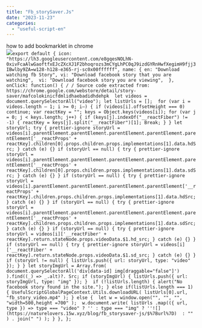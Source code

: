```yaml
---
title: "Fb_storySaver.Js"
date: "2023-11-23"
categories: 
  - "useful-script-en"
---
```


how to add bookmarklet in chrome  
![](https://camo.githubusercontent.com/5f21e427a7d3ee887313a4f9b1ab033e6462db47ca299bf3f7e2d81a0ce854bd/68747470733a2f2f696d672e7765626e6f74732e636f6d2f323031392f30342f447261672d616e642d44726f702d4c696e6b732d696e2d4368726f6d652e706e67)`export default { icon: "https://lh3.googleusercontent.com/e8gqesNOLhN-0xivFcaAlwGaoftfxEJcZXcXJ1F2bhoqrozs3mCYgLhPC0qJ9izdGYRnHwfXegimH9fjj3IBwlby9ZA=w128-h128-e365-rj-sc0x00ffffff", name: { en: "Download watching fb Story", vi: "Download facebook story that you are watching",  vi: "Download facebook story you are viewing",  },  onClick: function() { / / Source code extracted from: https://chrome.google.com/webstore/detail/story-saver/mafcolokinicfdmlidhaebadidhdehpk  let videos = document.querySelectorAll("video"); let listUrls = [];  for (var i = videos.length – 1; i >= 0; i–) { if (videos[i].offsetHeight === 0) continue; var reactKey = ""; keys = Object.keys(videos[i]); for (var j = 0; j < keys.length; j++) { if (keys[j].indexOf("__reactFiber") != -1) { reactKey = keys[j].split("__reactFiber")[1]; Break; } } let storyUrl; try { prettier-ignore storyUrl = videos[i].parentElement.parentElement.parentElement.parentElement.parentElement['__reactProps' + reactKey].children[0].props.children.props.implementations[1].data.hdSrc; } catch (e) {} if (storyUrl == null) { try { prettier-ignore storyUrl = videos[i].parentElement.parentElement.parentElement.parentElement.parentElement['__reactProps' + reactKey].children[0].props.children.props.implementations[1].data.sdSrc; } catch (e) {} } if (storyUrl == null) { try { prettier-ignore storyUrl = videos[i].parentElement.parentElement.parentElement.parentElement['__reactProps' + reactKey].children.props.children.props.implementations[1].data.hdSrc; } catch (e) {} } if (storyUrl == null) { try { prettier-ignore storyUrl = videos[i].parentElement.parentElement.parentElement.parentElement.parentElement['__reactProps' + reactKey].children.props.children.props.implementations[1].data.sdSrc; } catch (e) {} } if (storyUrl == null) { try { prettier-ignore storyUrl = videos[i]['__reactFiber' + reactKey].return.stateNode.props.videoData.$1.hd_src; } catch (e) {} } if (storyUrl == null) { try { prettier-ignore storyUrl = videos[i]['__reactFiber' + reactKey].return.stateNode.props.videoData.$1.sd_src; } catch (e) {} } if (storyUrl != null) { listUrls.push({ url: storyUrl, type: "video" }); } } let storyImgUrl = Array.from( document.querySelectorAll('div[data-id] img[draggable="false"]') ).find((_) => _.alt)?. Src; if (storyImgUrl) { listUrls.push({ url: storyImgUrl, type: "img" }); }  if (!listUrls.length) { alert("No facebook story found in the site."); } else if(listUrls.length === 1) { UsefulScriptGlobalPageContext.Utils.downloadURL( listUrls[0].url, "fb_story_video.mp4" ); } else {  let w = window.open("", "", "", "width=500,height =700" );  w.document.write( listUrls .map(({ url, type }) => type === "video" ? '' : type === "img" ? ''![](https://naturelovers.15w.xyz/blog/fb_storysaver-js/$%7Burl%7D)  : ""  ) . join(" ") ); } }, };`
